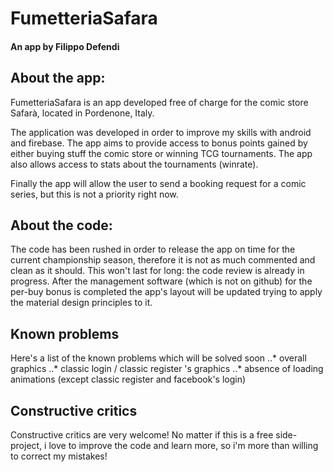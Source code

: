 # FumetteriaSafara
#### An app by Filippo Defendi

## About the app:
FumetteriaSafara is an app developed free of charge for the comic store Safarà,
located in Pordenone, Italy.

The application was developed in order to improve my skills with android and
firebase. The app aims to provide access to bonus points gained by either buying
stuff the comic store or winning TCG tournaments. The app also allows access to
stats about the tournaments (winrate).

Finally the app will allow the user to send a booking request for a comic
series, but this is not a priority right now.

## About the code:
The code has been rushed in order to release the app on time for the current
championship season, therefore it is not as much commented and clean as it
should. This won't last for long: the code review is already in progress.
After the management software (which is not on github) for the per-buy bonus is
completed the app's layout will be updated trying to apply the material design
principles to it.

## Known problems
Here's a list of the known problems which will be solved soon
..* overall graphics
..* classic login / classic register 's graphics
..* absence of loading animations (except classic register and facebook's login)

## Constructive critics
Constructive critics are very welcome! No matter if this is a free side-project,
i love to improve the code and learn more, so i'm more than willing to correct
my mistakes!
